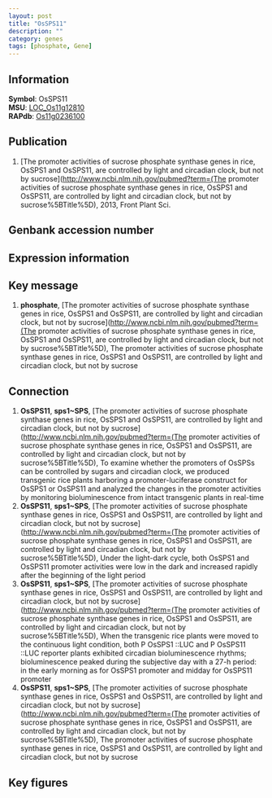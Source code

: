 ```yaml
---
layout: post
title: "OsSPS11"
description: ""
category: genes
tags: [phosphate, Gene]
---
```


## Information
__Symbol__: OsSPS11  
__MSU__: [LOC_Os11g12810](http://rice.plantbiology.msu.edu/cgi-bin/ORF_infopage.cgi?orf=LOC_Os11g12810)  
__RAPdb__: [Os11g0236100](http://rapdb.dna.affrc.go.jp/viewer/gbrowse_details/irgsp1?name=Os11g0236100)  

## Publication
1. [The promoter activities of sucrose phosphate synthase genes in rice, OsSPS1 and OsSPS11, are controlled by light and circadian clock, but not by sucrose](http://www.ncbi.nlm.nih.gov/pubmed?term=(The promoter activities of sucrose phosphate synthase genes in rice, OsSPS1 and OsSPS11, are controlled by light and circadian clock, but not by sucrose%5BTitle%5D), 2013, Front Plant Sci.

## Genbank accession number

## Expression information

## Key message
1. __phosphate__, [The promoter activities of sucrose phosphate synthase genes in rice, OsSPS1 and OsSPS11, are controlled by light and circadian clock, but not by sucrose](http://www.ncbi.nlm.nih.gov/pubmed?term=(The promoter activities of sucrose phosphate synthase genes in rice, OsSPS1 and OsSPS11, are controlled by light and circadian clock, but not by sucrose%5BTitle%5D), The promoter activities of sucrose phosphate synthase genes in rice, OsSPS1 and OsSPS11, are controlled by light and circadian clock, but not by sucrose

## Connection
1. __OsSPS11__, __sps1~SPS__, [The promoter activities of sucrose phosphate synthase genes in rice, OsSPS1 and OsSPS11, are controlled by light and circadian clock, but not by sucrose](http://www.ncbi.nlm.nih.gov/pubmed?term=(The promoter activities of sucrose phosphate synthase genes in rice, OsSPS1 and OsSPS11, are controlled by light and circadian clock, but not by sucrose%5BTitle%5D),  To examine whether the promoters of OsSPSs can be controlled by sugars and circadian clock, we produced transgenic rice plants harboring a promoter-luciferase construct for OsSPS1 or OsSPS11 and analyzed the changes in the promoter activities by monitoring bioluminescence from intact transgenic plants in real-time
2. __OsSPS11__, __sps1~SPS__, [The promoter activities of sucrose phosphate synthase genes in rice, OsSPS1 and OsSPS11, are controlled by light and circadian clock, but not by sucrose](http://www.ncbi.nlm.nih.gov/pubmed?term=(The promoter activities of sucrose phosphate synthase genes in rice, OsSPS1 and OsSPS11, are controlled by light and circadian clock, but not by sucrose%5BTitle%5D),  Under the light-dark cycle, both OsSPS1 and OsSPS11 promoter activities were low in the dark and increased rapidly after the beginning of the light period
3. __OsSPS11__, __sps1~SPS__, [The promoter activities of sucrose phosphate synthase genes in rice, OsSPS1 and OsSPS11, are controlled by light and circadian clock, but not by sucrose](http://www.ncbi.nlm.nih.gov/pubmed?term=(The promoter activities of sucrose phosphate synthase genes in rice, OsSPS1 and OsSPS11, are controlled by light and circadian clock, but not by sucrose%5BTitle%5D),  When the transgenic rice plants were moved to the continuous light condition, both P OsSPS1 ::LUC and P OsSPS11 ::LUC reporter plants exhibited circadian bioluminescence rhythms; bioluminescence peaked during the subjective day with a 27-h period: in the early morning as for OsSPS1 promoter and midday for OsSPS11 promoter
4. __OsSPS11__, __sps1~SPS__, [The promoter activities of sucrose phosphate synthase genes in rice, OsSPS1 and OsSPS11, are controlled by light and circadian clock, but not by sucrose](http://www.ncbi.nlm.nih.gov/pubmed?term=(The promoter activities of sucrose phosphate synthase genes in rice, OsSPS1 and OsSPS11, are controlled by light and circadian clock, but not by sucrose%5BTitle%5D), The promoter activities of sucrose phosphate synthase genes in rice, OsSPS1 and OsSPS11, are controlled by light and circadian clock, but not by sucrose

## Key figures


